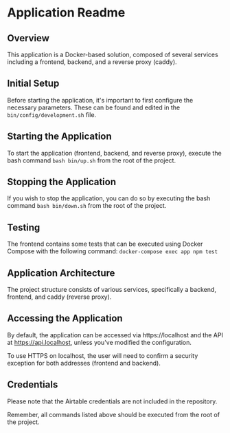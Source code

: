 # Application Readme

## Overview
This application is a Docker-based solution, composed of several services including a frontend, backend, and a reverse proxy (caddy).

## Initial Setup
Before starting the application, it's important to first configure the necessary parameters. These can be found and edited in the `bin/config/development.sh` file.

## Starting the Application
To start the application (frontend, backend, and reverse proxy), execute the bash command `bash bin/up.sh` from the root of the project.

## Stopping the Application
If you wish to stop the application, you can do so by executing the bash command `bash bin/down.sh` from the root of the project.

## Testing
The frontend contains some tests that can be executed using Docker Compose with the following command: `docker-compose exec app npm test`

## Application Architecture
The project structure consists of various services, specifically a backend, frontend, and caddy (reverse proxy).

## Accessing the Application
By default, the application can be accessed via https://localhost and the API at https://api.localhost, unless you've modified the configuration.

To use HTTPS on localhost, the user will need to confirm a security exception for both addresses (frontend and backend).

## Credentials
Please note that the Airtable credentials are not included in the repository.

Remember, all commands listed above should be executed from the root of the project.
